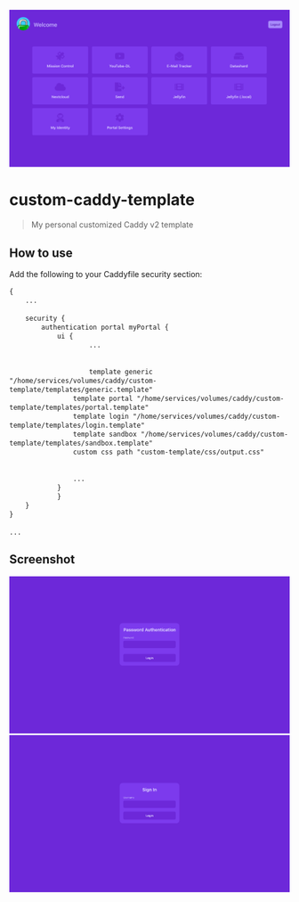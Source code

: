 ![](resources/screenshot-1.png)

# custom-caddy-template
> My personal customized Caddy v2 template

## How to use
Add the following to your Caddyfile security section:

```
{
	...

	security {
		authentication portal myPortal {
			ui {
        			...
				
        
        			template generic "/home/services/volumes/caddy/custom-template/templates/generic.template"
				template portal "/home/services/volumes/caddy/custom-template/templates/portal.template"
				template login "/home/services/volumes/caddy/custom-template/templates/login.template"
				template sandbox "/home/services/volumes/caddy/custom-template/templates/sandbox.template"
				custom css path "custom-template/css/output.css"
				
				
				...
			}
      		}
	}
}
      
...
```

## Screenshot
![](resources/screenshot-2.png)
![](resources/screenshot-3.png)
